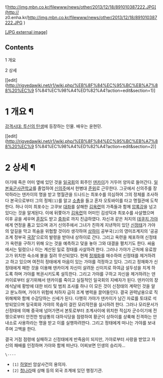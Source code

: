 ![http://img.mbn.co.kr/filewww/news/other/2013/12/18/891010387222.JPG](http://
z0.enha.kr/http://img.mbn.co.kr/filewww/news/other/2013/12/18/891010387222.JPG
)

[[JPG external
image]](http://img.mbn.co.kr/filewww/news/other/2013/12/18/891010387222.JPG)

## Contents

    

1 개요

2 상세

[[edit](http://rigvedawiki.net/r1/wiki.php/%EB%8F%84%EC%95%BC%EB%A7%88%20%EC%9
5%84%EC%98%A4%ED%82%A4?action=edit&section=1)]

# 1 개요 ¶

[감격시대: 투신의 탄생](%EA%B0%90%EA%B2%A9%EC%8B%9C%EB%8C%80%3A%20%ED%88%AC%EC%8B%A0%EC%9D%98%20%ED%83%84%EC%83%9D.md)에 등장하는 인물. 배우는 윤현민.

[[edit](http://rigvedawiki.net/r1/wiki.php/%EB%8F%84%EC%95%BC%EB%A7%88%20%EC%9
5%84%EC%98%A4%ED%82%A4?action=edit&section=2)]

# 2 상세 ¶

아기때 죽은 어미 옆에 있던 것을 [일국회](%EC%9D%BC%EA%B5%AD%ED%9A%8C.md)의 회주인
[덴카이](%EB%8D%B4%EC%B9%B4%EC%9D%B4.md)가 거두어 양자로 들어간다. [일본육군사관학교](%EC%9D%BC%EB%B3%B8%EC%9C%A1%EA%B5%B0%EC%82%AC%EA%B4%80%ED%95%99%EA%B5%90.md)를 졸업하여
[신의주](%EC%8B%A0%EC%9D%98%EC%A3%BC.md)에서 헌병대 [준위](%EC%A4%80%EC%9C%84.md)로
근무한다. 그곳에서 신의주를 장악하라는 덴카이의 명을 받고 명월관을 드나드는 최포수를 의심하여 그의 정체를 조사하다 본국으로부터 그의
정체`[1]`를 알고 [소총](%EC%95%84%EB%A6%AC%EC%82%AC%EC%B9%B4.md)을 들고 혼자 오토바이를 타고
명월관에 도착한다. 허나 이미 최포수는 고쿠보 [대좌](%EB%8C%80%EB%A0%B9.md)를 살해한
[김옥련](%EA%B9%80%EC%98%A5%EB%A0%A8.md)의 가족들과 함께
[압록강](%EC%95%95%EB%A1%9D%EA%B0%95.md)을 넘고 있다는 것을 알게된다. 이에 뒤쫓아가
[김옥련](%EA%B9%80%EC%98%A5%EB%A0%A8.md)의 어미인 김성덕과 최포수를 사살했으며 이후 공을 세우며
[훈장](%ED%9B%88%EC%9E%A5.md)도 받고 [중좌](%EC%A4%91%EB%A0%B9.md)로 까지 진급하였다.
자신과 같은 처지의 [데쿠치 가야](%EB%8D%B0%EC%BF%A0%EC%B9%98%20%EA%B0%80%EC%95%BC.md)에게
연정을 품고 있으며 과거 신의주에서 그녀가 친하게 지낸적이 있던 [신정태](%EC%8B%A0%EC%A0%95%ED%83%9C.md)가
가야의 앞길을 막고 목숨을 위협할 것이라 생각하여 [상하이](%EC%83%81%ED%95%98%EC%9D%B4.md) 공부국`[2]`의
영미조계지의 '공공조계 정부국 [국장](%EA%B5%AD%EC%9E%A5.md)'으로의 발령을 받아내 상하이로 간다. 그리고 옥련을
체포하여 신정태가 옥련을 구하기 위해 오는 것을 예측하고 덫을 놓아 그와 대결을 펼치기도 한다. 싸움에서는 밀렸으나 이는 계산된 일로 정태를
사살하려 한다. 그러나 가야가 근처에 유료창고가 위치한 숙소에 불을 질려 무산되었다. 현제
[정재화](%EC%A0%95%EC%9E%AC%ED%99%94.md)를 매수하여 신정태를 제거하려고 하고 있으며 여전히 정태에게 마음이
있는 가야를 걱정하고 있다. 그리고 정재화가 신정태에게 패한 것을 이용해 덴카이게 자신이 살려둔 신이치로 하여금 설두성을 치게 하도록 하며
가야를 복권시키도록 설득한다. 그리고 가야를 구하고 자신을 제거하려는 덴카이로부터 살기위해서 덴카이를 죽이고 실질적인 일국회의 지배자가
된다. 덴카이의 장례식날에 황방에 대한 비리 및 범죄 조사를 하나 이 모든 것이 신정태의 계략인 것을 알고 분노하며, 가야가 위험에 처하자
급히 조계 병력을 끌어들인다. 결국 권력남용으로 직위해체와 함께 수감당하는 신세가 된다. 다행히 가야가 덴카이가 남긴 자료를 토대로
석방되었으며 일국회와 가야의 목숨이 걸린 모리작전을 실시하려 한다. 그러나 모리문서가 신정태에 의해 중국에 넘어가면서 본토로부터 조계사이에
위치한 적십자 군수이기에 전쟁으로부터 안전한 방삼통의 대하식당을 점령하여 황군이 상하이를 상륙해 진격하는 안내소로 사용하라는 명을 받고 이를
실행하려한다. 그리고 정태에게 떠나는 가야를 보내주며 고백을 한다.

  

결국 거점 점령에 실패하고 신정태에게 반죽음이 되지만, 가야로부터 사랑을 받았고 자신의 패배를 인정하며 가야와 함께 떠난다. 어찌보면 인생의
승리자...

`\----`

  * `[1]` [하얼빈](%ED%95%98%EC%96%BC%EB%B9%88.md) 암살사건의 용의자.
  * `[2]` [청나라](%EC%B2%AD%EB%82%98%EB%9D%BC.md)때 상해 등의 외국 조계에 있던 행정기관.

